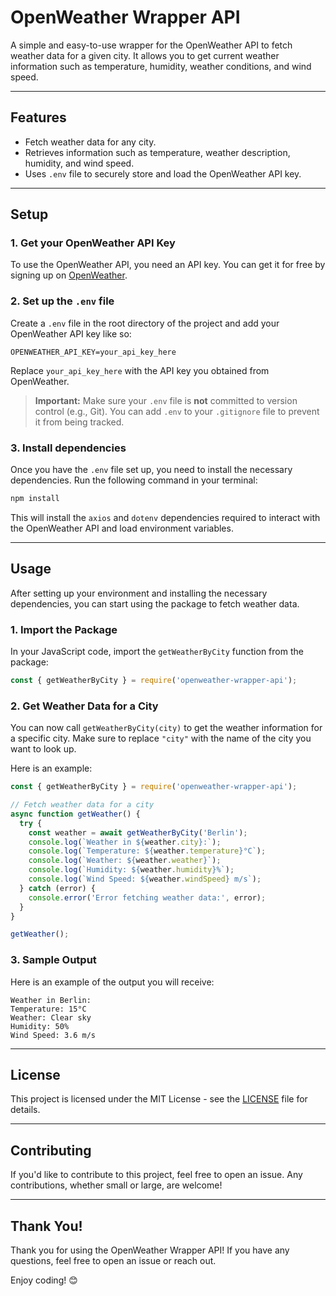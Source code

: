 # OpenWeather Wrapper API

A simple and easy-to-use wrapper for the OpenWeather API to fetch weather data for a given city. It allows you to get current weather information such as temperature, humidity, weather conditions, and wind speed.

---

## Features

- Fetch weather data for any city.
- Retrieves information such as temperature, weather description, humidity, and wind speed.
- Uses `.env` file to securely store and load the OpenWeather API key.

---

## Setup

### 1. **Get your OpenWeather API Key**

To use the OpenWeather API, you need an API key. You can get it for free by signing up on [OpenWeather](https://openweathermap.org/).

### 2. **Set up the `.env` file**

Create a `.env` file in the root directory of the project and add your OpenWeather API key like so:

```env
OPENWEATHER_API_KEY=your_api_key_here
```

Replace `your_api_key_here` with the API key you obtained from OpenWeather.

> **Important:** Make sure your `.env` file is **not** committed to version control (e.g., Git). You can add `.env` to your `.gitignore` file to prevent it from being tracked.

### 3. **Install dependencies**

Once you have the `.env` file set up, you need to install the necessary dependencies. Run the following command in your terminal:

```bash
npm install
```

This will install the `axios` and `dotenv` dependencies required to interact with the OpenWeather API and load environment variables.

---

## Usage

After setting up your environment and installing the necessary dependencies, you can start using the package to fetch weather data.

### 1. **Import the Package**

In your JavaScript code, import the `getWeatherByCity` function from the package:

```js
const { getWeatherByCity } = require('openweather-wrapper-api');
```

### 2. **Get Weather Data for a City**

You can now call `getWeatherByCity(city)` to get the weather information for a specific city. Make sure to replace `"city"` with the name of the city you want to look up.

Here is an example:

```js
const { getWeatherByCity } = require('openweather-wrapper-api');

// Fetch weather data for a city
async function getWeather() {
  try {
    const weather = await getWeatherByCity('Berlin');
    console.log(`Weather in ${weather.city}:`);
    console.log(`Temperature: ${weather.temperature}°C`);
    console.log(`Weather: ${weather.weather}`);
    console.log(`Humidity: ${weather.humidity}%`);
    console.log(`Wind Speed: ${weather.windSpeed} m/s`);
  } catch (error) {
    console.error('Error fetching weather data:', error);
  }
}

getWeather();
```

### 3. **Sample Output**

Here is an example of the output you will receive:

```
Weather in Berlin:
Temperature: 15°C
Weather: Clear sky
Humidity: 50%
Wind Speed: 3.6 m/s
```

---

## License

This project is licensed under the MIT License - see the [LICENSE](LICENSE) file for details.

---

## Contributing

If you'd like to contribute to this project, feel free to open an issue. Any contributions, whether small or large, are welcome!

---

## Thank You!

Thank you for using the OpenWeather Wrapper API! If you have any questions, feel free to open an issue or reach out.

Enjoy coding! 😊
```
